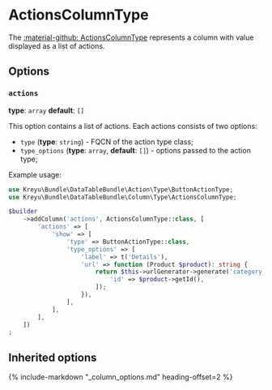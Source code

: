 # ActionsColumnType

The [:material-github: ActionsColumnType](https://github.com/Kreyu/data-table-bundle/blob/main/src/Column/Type/ActionsColumnType.php) represents a column with value displayed as a list of actions.

## Options

### `actions`

**type**: `array` **default**: `[]`

This option contains a list of actions. Each actions consists of two options:

- `type` (**type**: `string`) - FQCN of the action type class;
- `type_options` (**type**: `array`, **default**: `[]`) - options passed to the action type;

Example usage:

```php
use Kreyu\Bundle\DataTableBundle\Action\Type\ButtonActionType;
use Kreyu\Bundle\DataTableBundle\Column\Type\ActionsColumnType;

$builder
    ->addColumn('actions', ActionsColumnType::class, [
        'actions' => [
            'show' => [
                'type' => ButtonActionType::class,
                'type_options' => [
                    'label' => t('Details'),
                    'url' => function (Product $product): string {
                        return $this->urlGenerator->generate('category_show', [
                            'id' => $product->getId(),
                        ]);
                    }),                
                ],
            ],
        ],
    ])
;
```

## Inherited options

{% include-markdown "_column_options.md" heading-offset=2 %}

